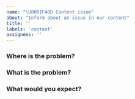 ```yaml
---
name: "\U0001F4DD Content issue"
about: "Inform about an issue in our content"
title: ''
labels: 'content'
assignees: ''
---
```


### Where is the problem?

### What is the problem?

### What would you expect?
